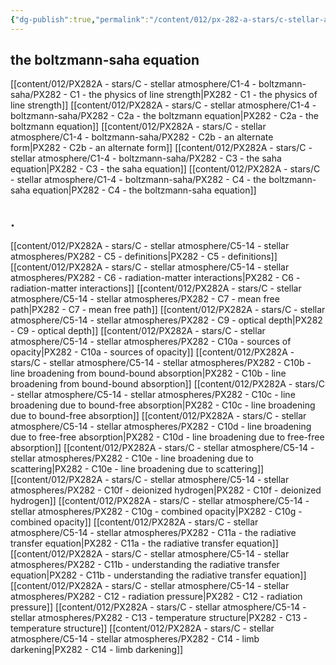 ```yaml
---
{"dg-publish":true,"permalink":"/content/012/px-282-a-stars/c-stellar-atmosphere/c-stellar-atmospheres/","noteIcon":"1","created":"2024-11-25T10:50:32.000+00:00","updated":"2024-11-28T18:02:31.646+00:00"}
---
```


## the boltzmann-saha equation
[[content/012/PX282A - stars/C - stellar atmosphere/C1-4 - boltzmann-saha/PX282 - C1 - the physics of line strength\|PX282 - C1 - the physics of line strength]]
[[content/012/PX282A - stars/C - stellar atmosphere/C1-4 - boltzmann-saha/PX282 - C2a - the boltzmann equation\|PX282 - C2a - the boltzmann equation]]
[[content/012/PX282A - stars/C - stellar atmosphere/C1-4 - boltzmann-saha/PX282 - C2b - an alternate form\|PX282 - C2b - an alternate form]]
[[content/012/PX282A - stars/C - stellar atmosphere/C1-4 - boltzmann-saha/PX282 - C3 - the saha equation\|PX282 - C3 - the saha equation]]
[[content/012/PX282A - stars/C - stellar atmosphere/C1-4 - boltzmann-saha/PX282 - C4 - the boltzmann-saha equation\|PX282 - C4 - the boltzmann-saha equation]]
## .
[[content/012/PX282A - stars/C - stellar atmosphere/C5-14 - stellar atmospheres/PX282 - C5 - definitions\|PX282 - C5 - definitions]]
[[content/012/PX282A - stars/C - stellar atmosphere/C5-14 - stellar atmospheres/PX282 - C6 - radiation-matter interactions\|PX282 - C6 - radiation-matter interactions]]
[[content/012/PX282A - stars/C - stellar atmosphere/C5-14 - stellar atmospheres/PX282 - C7 - mean free path\|PX282 - C7 - mean free path]]
[[content/012/PX282A - stars/C - stellar atmosphere/C5-14 - stellar atmospheres/PX282 - C9 - optical depth\|PX282 - C9 - optical depth]]
[[content/012/PX282A - stars/C - stellar atmosphere/C5-14 - stellar atmospheres/PX282 - C10a - sources of opacity\|PX282 - C10a - sources of opacity]]
[[content/012/PX282A - stars/C - stellar atmosphere/C5-14 - stellar atmospheres/PX282 - C10b - line broadening from bound-bound absorption\|PX282 - C10b - line broadening from bound-bound absorption]]
[[content/012/PX282A - stars/C - stellar atmosphere/C5-14 - stellar atmospheres/PX282 - C10c - line broadening due to bound-free absorption\|PX282 - C10c - line broadening due to bound-free absorption]]
[[content/012/PX282A - stars/C - stellar atmosphere/C5-14 - stellar atmospheres/PX282 - C10d - line broadening due to free-free absorption\|PX282 - C10d - line broadening due to free-free absorption]]
[[content/012/PX282A - stars/C - stellar atmosphere/C5-14 - stellar atmospheres/PX282 - C10e - line broadening due to scattering\|PX282 - C10e - line broadening due to scattering]]
[[content/012/PX282A - stars/C - stellar atmosphere/C5-14 - stellar atmospheres/PX282 - C10f - deionized hydrogen\|PX282 - C10f - deionized hydrogen]]
[[content/012/PX282A - stars/C - stellar atmosphere/C5-14 - stellar atmospheres/PX282 - C10g - combined opacity\|PX282 - C10g - combined opacity]]
[[content/012/PX282A - stars/C - stellar atmosphere/C5-14 - stellar atmospheres/PX282 - C11a - the radiative transfer equation\|PX282 - C11a - the radiative transfer equation]]
[[content/012/PX282A - stars/C - stellar atmosphere/C5-14 - stellar atmospheres/PX282 - C11b - understanding the radiative transfer equation\|PX282 - C11b - understanding the radiative transfer equation]]
[[content/012/PX282A - stars/C - stellar atmosphere/C5-14 - stellar atmospheres/PX282 - C12 - radiation pressure\|PX282 - C12 - radiation pressure]]
[[content/012/PX282A - stars/C - stellar atmosphere/C5-14 - stellar atmospheres/PX282 - C13 - temperature structure\|PX282 - C13 - temperature structure]]
[[content/012/PX282A - stars/C - stellar atmosphere/C5-14 - stellar atmospheres/PX282 - C14 - limb darkening\|PX282 - C14 - limb darkening]]
